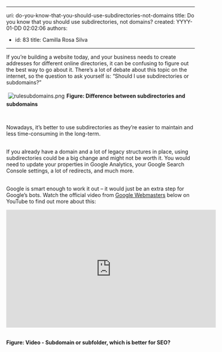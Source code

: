 

---
uri: do-you-know-that-you-should-use-subdirectories-not-domains
title: Do you know that you should use subdirectories, not domains?
created: YYYY-01-DD 02:02:06
authors:
  - id: 83
    title: Camilla Rosa Silva
---




<span class='intro'> If you’re building a website today, and your business needs to create addresses for different online directories, it can be confusing to figure out the best way to go about it. There’s a lot of debate about this topic on the internet, so the question to ask yourself is&#58; “Should I use subdirectories or subdomains?”<br> </span>

<dl class="ssw15-rteElement-ImageArea">​<img src="/SiteAssets/use-subdirectories-not-domains/rulesubdomains.png" alt="rulesubdomains.png" style="margin&#58;5px;" /><strong>Figure&#58; Difference between subdirectories and subdomains​</strong><br></dl><p><br></p><p>Nowadays, it’s better to use subdirectories as they’re easier to maintain and less time-consuming in the long-term.</p><p><br>If you already have a domain and a lot of legacy structures in place, using subdirectories could be a big change and might not be worth it. You would need to update your properties in Google Analytics, your Google Search Console settings, a lot of redirects, and much more.<br><br></p><p>Google is smart enough to work it out – it would just be an extra step for Google’s bots. Watch the official video from <a href="https&#58;//www.youtube.com/user/GoogleWebmasterHelp">Google Webmasters​</a> below on YouTube to find out more about this&#58;</p><div class="ms-rtestate-read ms-rte-embedcode ms-rte-embedil ms-rtestate-notify"><iframe width="560" height="315" src="https&#58;//www.youtube.com/embed/uJGDyAN9g-g" frameborder="0"></iframe>
&#160;</div><p><strong>​Figure&#58; Video -&#160;</strong><strong>Subdomain or subfolder, which is better for SEO?</strong><br></p>


